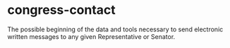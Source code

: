 congress-contact
================

The possible beginning of the data and tools necessary to send electronic written messages to any given Representative or Senator.
